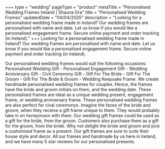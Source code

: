 +++
type = "wedding"
pageType = "product"
metaTitle = "Personalised Wedding Frames Ireland | Shauna Gra"
title = "Personalised Wedding Frames"
updatedDate = "04/04/2025"
description = "Looking for a personalised wedding frame made in Ireland? Our wedding frames are personalised with name and date. Let us know if you would like a personalised engagement frame. Secure online payment and order tracking (in Ireland)."
+++
Looking for a personalised wedding frame made in Ireland? Our wedding frames are personalised with name and date. Let us know if you would like a personalised engagement frame. Secure online payment and order tracking (in Ireland).

Our personalised wedding frames would suit the following occasions: Personalised Wedding Gift - Personalised Engagement Gift - Wedding Anniversary Gift - Civil Ceremony Gift - Gift For The Bride - Gift For The Groom - Gift For The Bride & Groom - Wedding Keepsake Frame. We create handmade personalised wedding frames for couples. Hence, the frames have the bride and groom initials on them, and the wedding date. These personalised frames are ideal as a unique wedding present, engagement frame, or wedding anniversary frame. These personalised wedding frames are also perfect for cival ceremonys. Imagine the faces of the bride and groom, when they receive a gift frame unique to them. They would probably take in on honeymoon with them. Our wedding gift frames could be used as a gift for the bride, from the groom. Customers also purchase them as a gift for the groom, from the bride. Why not delight the bride and groom and pick a customised frame as a present. Our gift frames are sure to suite their house style and decor. All our frames and handmade by us here in Ireland, and we have many 5 star reviews for our personalised presents.
